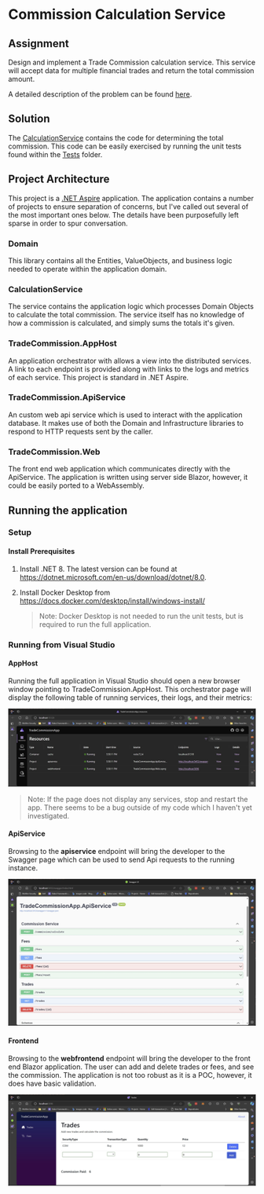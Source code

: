 
# Commission Calculation Service

## Assignment
Design and implement a Trade Commission calculation service. This service will accept data for multiple
financial trades and return the total commission amount.

A detailed description of the problem can be found [here](Documentation/ProblemDescription.md).

## Solution
The [CalculationService](CalculationService) contains the code for determining the total commission. This code can be easily exercised by running the unit tests found within the [Tests](Tests) folder. 


## Project Architecture 
This project is  a [.NET Aspire](https://learn.microsoft.com/en-us/dotnet/aspire/get-started/aspire-overview) application. The application contains a number of projects to ensure separation of concerns, but I've called out several of the most important ones below. The details have been purposefully left sparse in order to spur conversation.

### Domain
This library contains all the Entities, ValueObjects, and business logic needed to operate within the application domain.

### CalculationService
The service contains the application logic which processes Domain Objects to calculate the total commission. The service itself has no knowledge of how a commission is calculated, and simply sums the totals it's given. 

### TradeCommission.AppHost
An application orchestrator with allows a view into the distributed services. A link to each endpoint is provided along with links to the logs and metrics of each service. This project is standard in .NET Aspire.

### TradeCommission.ApiService
An custom web api service which is used to interact with the application database. It makes use of both the Domain and Infrastructure libraries to respond to HTTP requests sent by the caller.

### TradeCommission.Web
The front end web application which communicates directly with the ApiService.  The application is written using server side Blazor, however, it could be easily ported to a WebAssembly.

## Running the application

### Setup
#### Install Prerequisites

1. Install .NET 8. The latest version can be found at https://dotnet.microsoft.com/en-us/download/dotnet/8.0. 
2. Install Docker Desktop from https://docs.docker.com/desktop/install/windows-install/

   > Note: Docker Desktop is not needed to run the unit tests, but is required to run the full application. 

### Running from Visual Studio

#### AppHost
Running the full application in Visual Studio should open a new browser window pointing to TradeCommission.AppHost. This orchestrator page will display the following table of running services, their logs, and their metrics:

![AppHost](Documentation/Images/AppHost_Screenshot.jpg)

> Note: If the page does not display any services, stop and restart the app. There seems to be a bug outside of my code which I haven't yet investigated.

#### ApiService
Browsing to the **apiservice** endpoint will bring the developer to the Swagger page which can be used to send Api requests to the running instance.

![ApiService](Documentation/Images/ApiService_Swagger_Screenshot.jpg)

#### Frontend
Browsing to the **webfrontend** endpoint will bring the developer to the front end Blazor application. The user can add and delete trades or fees, and see the commission. The application is not too robust as it is a POC, however, it does have basic validation.

![Web](Documentation/Images/Web_Screenshot.jpg)




